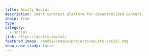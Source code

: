 ```yaml
---
title: Acuity Social
description: Smart contract platform for decentralized content.
chain: true
type:
category:
  - social
link: https://acuity.social/
featured_image: /media/images/projects/acuity-social.png
show_case_study: false
---
```

